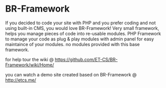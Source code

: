 BR-Framework
============

If you decided to code your site with PHP and you prefer coding and not using built-in CMS,
you would love BR-Framework!
Very small framework, helps you manage pieces of code into re-usable modules.
PHP Framework to manage your code as plug & play modules with admin panel
for easy maintaince of your modules.
no modules provided with this base framework.

for help tour the wiki @ https://github.com/ET-CS/BR-Framework/wiki/Home/

you can watch a demo site created based on BR-Framework @ http://etcs.me/
